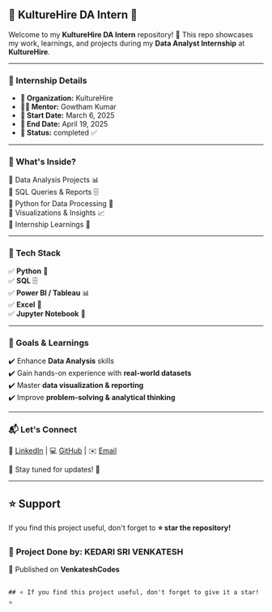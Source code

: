 ## 🌟 KultureHire DA Intern 🎯  

Welcome to my **KultureHire DA Intern** repository! 🚀 This repo showcases my work, learnings, and projects during my **Data Analyst Internship** at **KultureHire**.  

---

### 📌 Internship Details  

- **🏢 Organization:** KultureHire  
- **👨‍🏫 Mentor:** Gowtham Kumar  
- **📅 Start Date:** March 6, 2025
- **📅 End Date:** April 19, 2025
- **📍 Status:** completed ✅  

---

### 📂 What's Inside?  

🔹 Data Analysis Projects 📊  
🔹 SQL Queries & Reports 🗄️  
🔹 Python for Data Processing 🐍  
🔹 Visualizations & Insights 📈  
🔹 Internship Learnings 📖  

---

### 🔧 Tech Stack  

✅ **Python** 🐍  
✅ **SQL** 🗄️  
✅ **Power BI / Tableau** 📊  
✅ **Excel** 📑  
✅ **Jupyter Notebook** 📓  

---

### 🚀 Goals & Learnings  

✔️ Enhance **Data Analysis** skills  
✔️ Gain hands-on experience with **real-world datasets**  
✔️ Master **data visualization & reporting**  
✔️ Improve **problem-solving & analytical thinking**  

---

### 📬 Let's Connect  

💼 [LinkedIn](https://www.linkedin.com/in/kedari-sri-venkatesh-359056347) | 💻 [GitHub](https://github.com/venkateshcodes) | ✉️ [Email](srivenkatesh6.k@gmail.com)  

🔔 Stay tuned for updates! 🌟  

---

## ⭐ Support  
If you find this project useful, don't forget to **⭐ star the repository!**  

### 📌 **Project Done by:** **KEDARI SRI VENKATESH**  
📢 Published on **VenkateshCodes**  
```

## ⭐ If you find this project useful, don't forget to give it a star! ⭐
